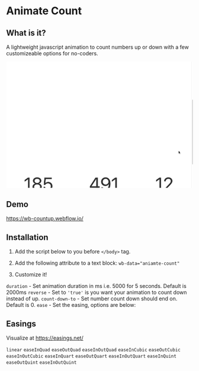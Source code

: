 # Animate Count

## What is it?

A lightweight javascript animation to count numbers up or down with a few customizeable options for no-coders.

![demo animation](/assets/animateCount.gif)

## Demo

https://wb-countup.webflow.io/

## Installation

1. Add the script below to you before `</body>` tag.

2. Add the following attribute to a text block: `wb-data="aniamte-count"`

3. Customize it!

`duration` - Set animation duration in ms i.e. 5000 for 5 seconds. Default is 2000ms
`reverse` - Set to `'true'` is you want your animation to count down instead of up.
`count-down-to` - Set number count down should end on. Default is 0.
`ease` - Set the easing, options are below:

## Easings

Visualize at https://easings.net/

`linear`
`easeInQuad`
`easeOutQuad`
`easeInOutQuad`
`easeInCubic`
`easeOutCubic`
`easeInOutCubic`
`easeInQuart`
`easeOutQuart`
`easeInOutQuart`
`easeInQuint`
`easeOutQuint`
`easeInOutQuint`
